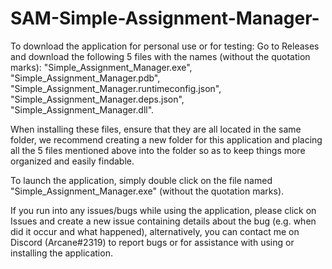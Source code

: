 # SAM-Simple-Assignment-Manager-

To download the application for personal use or for testing: Go to Releases and download the following 5 files with the names (without the quotation marks): "Simple_Assignment_Manager.exe", "Simple_Assignment_Manager.pdb", "Simple_Assignment_Manager.runtimeconfig.json", "Simple_Assignment_Manager.deps.json", "Simple_Assignment_Manager.dll".

When installing these files, ensure that they are all located in the same folder, we recommend creating a new folder for this application and placing all the 5 files mentioned above into the folder so as to keep things more organized and easily findable.

To launch the application, simply double click on the file named "Simple_Assignment_Manager.exe" (without the quotation marks).

If you run into any issues/bugs while using the application, please click on Issues and create a new issue containing details about the bug (e.g. when did it occur and  what happened), alternatively, you can contact me on Discord (Arcane#2319) to report bugs or for assistance with using or installing the application.
